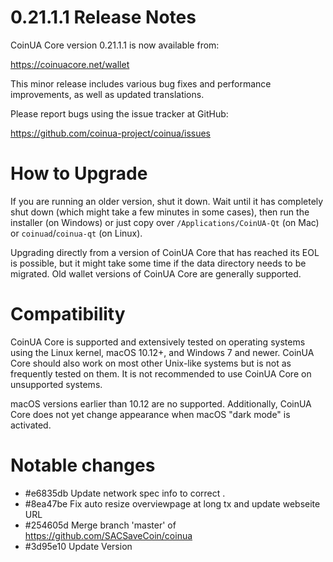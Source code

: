 0.21.1.1 Release Notes
====================

CoinUA Core version 0.21.1.1 is now available from:

  <https://coinuacore.net/wallet>

This minor release includes various bug fixes and performance
improvements, as well as updated translations.

Please report bugs using the issue tracker at GitHub:

  <https://github.com/coinua-project/coinua/issues>


How to Upgrade
==============

If you are running an older version, shut it down. Wait until it has completely
shut down (which might take a few minutes in some cases), then run the
installer (on Windows) or just copy over `/Applications/CoinUA-Qt` (on Mac)
or `coinuad`/`coinua-qt` (on Linux).

Upgrading directly from a version of CoinUA Core that has reached its EOL is
possible, but it might take some time if the data directory needs to be migrated. Old
wallet versions of CoinUA Core are generally supported.

Compatibility
==============

CoinUA Core is supported and extensively tested on operating systems
using the Linux kernel, macOS 10.12+, and Windows 7 and newer.  CoinUA
Core should also work on most other Unix-like systems but is not as
frequently tested on them.  It is not recommended to use CoinUA Core on
unsupported systems.

macOS versions earlier than 10.12 are no supported. 
Additionally, CoinUA Core does not yet change appearance
when macOS "dark mode" is activated.

Notable changes
===============
 
- #e6835db Update network spec info to correct .
- #8ea47be Fix auto resize overviewpage at long tx and update webseite URL
- #254605d Merge branch 'master' of https://github.com/SACSaveCoin/coinua
- #3d95e10 Update Version

